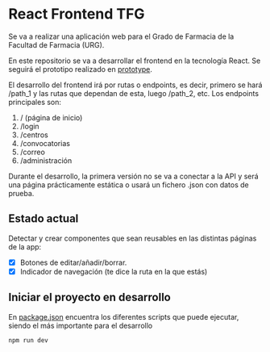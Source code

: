# React Frontend TFG

Se va a realizar una aplicación web para el Grado de Farmacia
de la Facultad de Farmacia (URG).

En este repositorio se va a desarrollar el frontend en la tecnología
React. Se seguirá el prototipo realizado en [prototype](./prototype/README.md).

El desarrollo del frontend irá por rutas o endpoints, es decir, primero
se hará /path_1 y las rutas que dependan de esta, luego /path_2, etc.
Los endpoints principales son:

1. / (página de inicio)
2. /login
3. /centros
4. /convocatorias
5. /correo
6. /administración

Durante el desarrollo, la primera versión no se va a conectar a la API y será
una página prácticamente estática o usará un fichero .json con datos de prueba.

## Estado actual

Detectar y crear componentes que sean reusables en las distintas páginas de la
app:

- [x] Botones de editar/añadir/borrar.
- [x] Indicador de navegación (te dice la ruta en la que estás)

## Iniciar el proyecto en desarrollo

En [package.json](./package.json) encuentra los diferentes scripts que puede
ejecutar, siendo el más importante para el desarrollo

```
npm run dev
```

